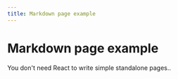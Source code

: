 ```yaml
---
title: Markdown page example
---
```


# Markdown page example

You don't need React to write simple standalone pages..
